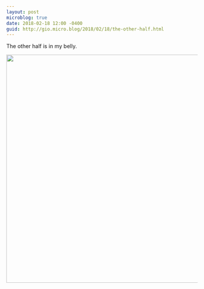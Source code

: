 ```yaml
---
layout: post
microblog: true
date: 2018-02-18 12:00 -0400
guid: http://gio.micro.blog/2018/02/18/the-other-half.html
---
```

The other half is in my belly.

<img src="http://microblog.stevegio.net/uploads/2018/e7d7eb6c6d.jpg" width="599" height="600" />
